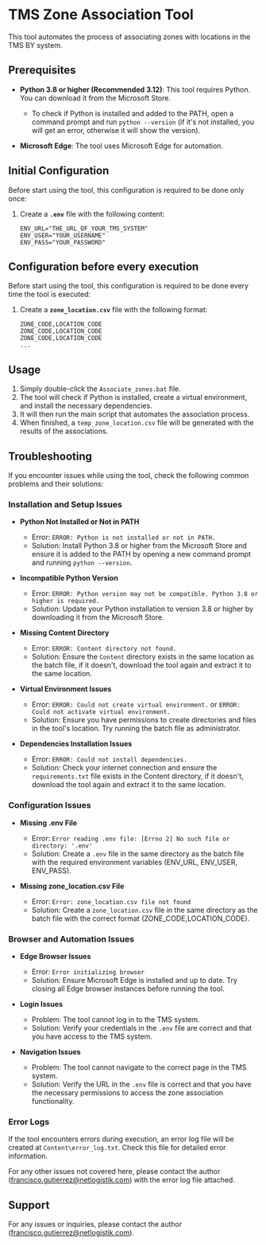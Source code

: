 # TMS Zone Association Tool

This tool automates the process of associating zones with locations in the TMS BY system.

## Prerequisites

- **Python 3.8 or higher (Recommended 3.12)**: This tool requires Python. You can download it from the Microsoft Store.
  - To check if Python is installed and added to the PATH, open a command prompt and run `python --version` (if it's not installed, you will get an error, otherwise it will show the version).

- **Microsoft Edge**: The tool uses Microsoft Edge for automation.

## Initial Configuration

Before start using the tool, this configuration is required to be done only once:

1. Create a **`.env`** file with the following content:
   ```
   ENV_URL="THE_URL_OF_YOUR_TMS_SYSTEM"
   ENV_USER="YOUR_USERNAME"
   ENV_PASS="YOUR_PASSWORD"
   ```

## Configuration before every execution

Before start using the tool, this configuration is required to be done every time the tool is executed:

1. Create a **`zone_location.csv`** file with the following format:
   ```
   ZONE_CODE,LOCATION_CODE
   ZONE_CODE,LOCATION_CODE
   ZONE_CODE,LOCATION_CODE
   ...
   ```

## Usage

1. Simply double-click the `Associate_zones.bat` file.
2. The tool will check if Python is installed, create a virtual environment, and install the necessary dependencies.
3. It will then run the main script that automates the association process.
4. When finished, a `temp_zone_location.csv` file will be generated with the results of the associations.

## Troubleshooting

If you encounter issues while using the tool, check the following common problems and their solutions:

### Installation and Setup Issues

- **Python Not Installed or Not in PATH**
  - Error: `ERROR: Python is not installed or not in PATH.`
  - Solution: Install Python 3.8 or higher from the Microsoft Store and ensure it is added to the PATH by opening a new command prompt and running `python --version`.

- **Incompatible Python Version**
  - Error: `ERROR: Python version may not be compatible. Python 3.8 or higher is required.`
  - Solution: Update your Python installation to version 3.8 or higher by downloading it from the Microsoft Store.

- **Missing Content Directory**
  - Error: `ERROR: Content directory not found.`
  - Solution: Ensure the `Content` directory exists in the same location as the batch file, if it doesn't, download the tool again and extract it to the same location.

- **Virtual Environment Issues**
  - Error: `ERROR: Could not create virtual environment.` or `ERROR: Could not activate virtual environment.`
  - Solution: Ensure you have permissions to create directories and files in the tool's location. Try running the batch file as administrator.

- **Dependencies Installation Issues**
  - Error: `ERROR: Could not install dependencies.`
  - Solution: Check your internet connection and ensure the `requirements.txt` file exists in the Content directory, if it doesn't, download the tool again and extract it to the same location.

### Configuration Issues

- **Missing .env File**
  - Error: `Error reading .env file: [Errno 2] No such file or directory: '.env'`
  - Solution: Create a `.env` file in the same directory as the batch file with the required environment variables (ENV_URL, ENV_USER, ENV_PASS).

- **Missing zone_location.csv File**
  - Error: `Error: zone_location.csv file not found`
  - Solution: Create a `zone_location.csv` file in the same directory as the batch file with the correct format (ZONE_CODE,LOCATION_CODE).

### Browser and Automation Issues

- **Edge Browser Issues**
  - Error: `Error initializing browser`
  - Solution: Ensure Microsoft Edge is installed and up to date. Try closing all Edge browser instances before running the tool.

- **Login Issues**
  - Problem: The tool cannot log in to the TMS system.
  - Solution: Verify your credentials in the `.env` file are correct and that you have access to the TMS system.

- **Navigation Issues**
  - Problem: The tool cannot navigate to the correct page in the TMS system.
  - Solution: Verify the URL in the `.env` file is correct and that you have the necessary permissions to access the zone association functionality.

### Error Logs

If the tool encounters errors during execution, an error log file will be created at `Content\error_log.txt`. Check this file for detailed error information.

For any other issues not covered here, please contact the author (francisco.gutierrez@netlogistik.com) with the error log file attached.

## Support

For any issues or inquiries, please contact the author (francisco.gutierrez@netlogistik.com).